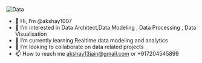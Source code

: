 
![Data](https://https://github.com/akshay1007/akshay1007/edit/main/SQL.gif)

- 👋 Hi, I’m @akshay1007
- 👀 I’m interested in Data Architect,Data Modeling , Data Processing , Data Visualisation
- 🌱 I’m currently learning Realtime data modeling and analytics
- 💞️ I’m looking to collaborate on data related projects
- 📫 How to reach me akshay13jain@gmail.com or +917204545899

<!---
akshay1007/akshay1007 is a ✨ special ✨ repository because its `README.md` (this file) appears on your GitHub profile.
You can click the Preview link to take a look at your changes.
--->
